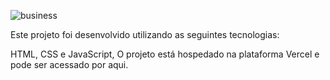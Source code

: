 ![business](https://github.com/murillonunes1/businessws/assets/123185990/ceaaae1f-8887-43a6-b4f2-1a6e89c37f11)


Este projeto foi desenvolvido utilizando as seguintes tecnologias:

HTML, CSS e JavaScript,
O projeto está hospedado na plataforma Vercel e pode ser acessado por aqui.
